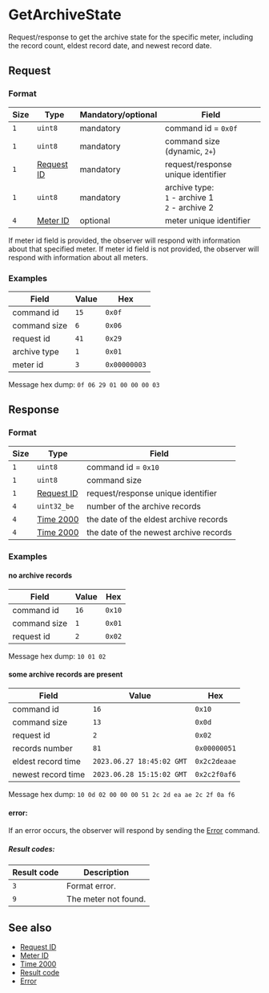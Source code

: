 # GetArchiveState

Request/response to get the archive state for the specific meter, including the record count, eldest record date, and newest record date.


## Request

### Format

| Size | Type                                 | Mandatory/optional | Field                                                     |
| ---- | ------------------------------------ | ------------------ | --------------------------------------------------------- |
| `1`  | `uint8`                              | mandatory          | command id = `0x0f`                                       |
| `1`  | `uint8`                              | mandatory          | command size (dynamic, `2+`)                              |
| `1`  | [Request ID](../types.md#request-id) | mandatory          | request/response unique identifier                        |
| `1`  | `uint8`                              | mandatory          | archive type: <br/> `1` - archive 1 <br/> `2` - archive 2 |
| `4`  | [Meter ID](../types.md#meter-id)     | optional           | meter unique identifier                                   |

If meter id field is provided, the observer will respond with information about that specified meter.
If meter id field is not provided, the observer will respond with information about all meters.


### Examples

| Field        | Value | Hex          |
| ------------ | ----- | ------------ |
| command id   | `15`  | `0x0f`       |
| command size | `6`   | `0x06`       |
| request id   | `41`  | `0x29`       |
| archive type | `1`   | `0x01`       |
| meter id     | `3`   | `0x00000003` |

Message hex dump: `0f 06 29 01 00 00 00 03`


## Response

### Format

| Size | Type                                 | Field                                  |
| ---- | ------------------------------------ | -------------------------------------- |
| `1`  | `uint8`                              | command id = `0x10`                    |
| `1`  | `uint8`                              | command size                           |
| `1`  | [Request ID](../types.md#request-id) | request/response unique identifier     |
| `4`  | `uint32_be`                          | number of the archive records          |
| `4`  | [Time 2000](../types.md#time-2000)   | the date of the eldest archive records |
| `4`  | [Time 2000](../types.md#time-2000)   | the date of the newest archive records |


### Examples

#### no archive records

| Field        | Value | Hex    |
| ------------ | ----- | ------ |
| command id   | `16`  | `0x10` |
| command size | `1`   | `0x01` |
| request id   | `2`   | `0x02` |

Message hex dump: `10 01 02`

#### some archive records are present

| Field              | Value                     | Hex          |
| ------------------ | ------------------------- | ------------ |
| command id         | `16`                      | `0x10`       |
| command size       | `13`                      | `0x0d`       |
| request id         | `2`                       | `0x02`       |
| records number     | `81`                      | `0x00000051` |
| eldest record time | `2023.06.27 18:45:02 GMT` | `0x2c2deaae` |
| newest record time | `2023.06.28 15:15:02 GMT` | `0x2c2f0af6` |

Message hex dump: `10 0d 02 00 00 00 51 2c 2d ea ae 2c 2f 0a f6`

#### error:

If an error occurs, the observer will respond by sending the [Error](./uplink/Error.md) command.

##### Result codes:

| Result code | Description          |
| ----------- | -------------------- |
| `3`         | Format error.        |
| `9`         | The meter not found. |


## See also

* [Request ID](../types.md#request-id)
* [Meter ID](../types.md#meter-id)
* [Time 2000](../types.md#time-2000)
* [Result code](../types.md#result-code)
* [Error](./uplink/Error.md)
